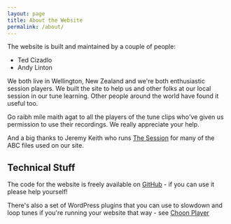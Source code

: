 ```yaml
---
layout: page
title: About the Website
permalink: /about/
---
```

The website is built and maintained by a couple of people:

 * Ted Cizadlo
 * Andy Linton

We both live in Wellington, New Zealand and we're both enthusiastic session players. We built the site to help us and other folks at our local session in our tune learning. Other people around the world have found it useful too.

Go raibh míle maith agat to all the players of the tune clips who've given us permission to use their recordings. We really appreciate your help.

And a big thanks to Jeremy Keith who runs [The Session](https://thesession.org/) for many of the ABC files used on our site.

## Technical Stuff

The code for the website is freely available on [GitHub](https://github.com/slow-session/irish.session.nz) - if you can use it please help yourself!

There's also a set of WordPress plugins that you can use to slowdown and loop tunes if you're running your website that way - see
[Choon Player](https://wordpress.org/plugins/choon-player/)
